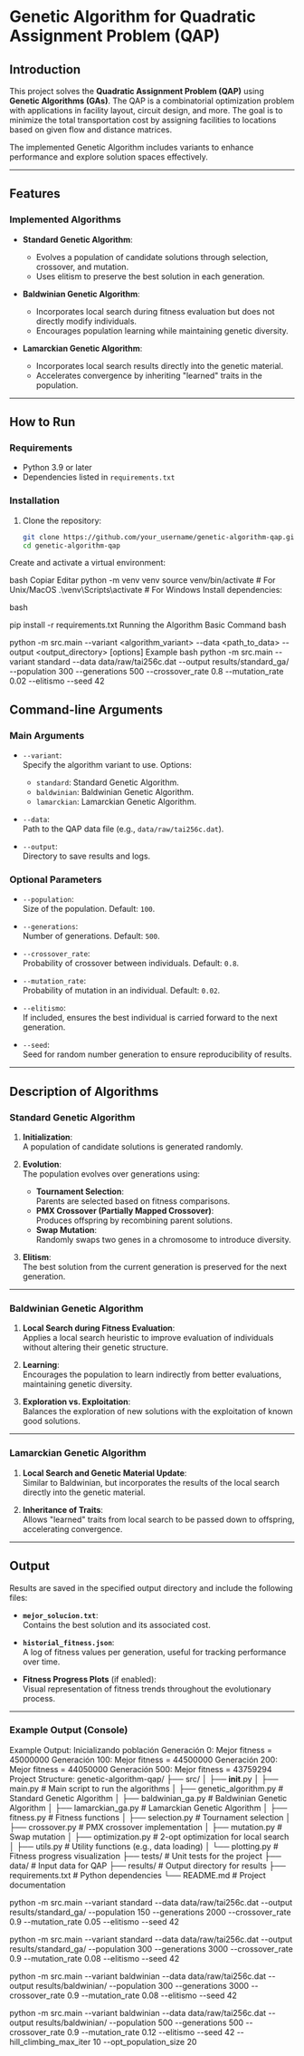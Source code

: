 # Genetic Algorithm for Quadratic Assignment Problem (QAP)

## Introduction
This project solves the **Quadratic Assignment Problem (QAP)** using **Genetic Algorithms (GAs)**. The QAP is a combinatorial optimization problem with applications in facility layout, circuit design, and more. The goal is to minimize the total transportation cost by assigning facilities to locations based on given flow and distance matrices.

The implemented Genetic Algorithm includes variants to enhance performance and explore solution spaces effectively.

---

## Features

### Implemented Algorithms
- **Standard Genetic Algorithm**:
  - Evolves a population of candidate solutions through selection, crossover, and mutation.
  - Uses elitism to preserve the best solution in each generation.
  
- **Baldwinian Genetic Algorithm**:
  - Incorporates local search during fitness evaluation but does not directly modify individuals.
  - Encourages population learning while maintaining genetic diversity.
  
- **Lamarckian Genetic Algorithm**:
  - Incorporates local search results directly into the genetic material.
  - Accelerates convergence by inheriting "learned" traits in the population.

---

## How to Run

### Requirements
- Python 3.9 or later
- Dependencies listed in `requirements.txt`

### Installation
1. Clone the repository:
   ```bash
   git clone https://github.com/your_username/genetic-algorithm-qap.git
   cd genetic-algorithm-qap


Create and activate a virtual environment:

bash
Copiar
Editar
python -m venv venv
source venv/bin/activate  # For Unix/MacOS
.\venv\Scripts\activate   # For Windows
Install dependencies:

bash

pip install -r requirements.txt
Running the Algorithm
Basic Command
bash

python -m src.main --variant <algorithm_variant> --data <path_to_data> --output <output_directory> [options]
Example
bash
python -m src.main --variant standard --data data/raw/tai256c.dat --output results/standard_ga/ --population 300 --generations 500 --crossover_rate 0.8 --mutation_rate 0.02 --elitismo --seed 42

## Command-line Arguments

### Main Arguments
- `--variant`:  
  Specify the algorithm variant to use. Options:  
  - `standard`: Standard Genetic Algorithm.  
  - `baldwinian`: Baldwinian Genetic Algorithm.  
  - `lamarckian`: Lamarckian Genetic Algorithm.

- `--data`:  
  Path to the QAP data file (e.g., `data/raw/tai256c.dat`).

- `--output`:  
  Directory to save results and logs.

### Optional Parameters
- `--population`:  
  Size of the population. Default: `100`.

- `--generations`:  
  Number of generations. Default: `500`.

- `--crossover_rate`:  
  Probability of crossover between individuals. Default: `0.8`.

- `--mutation_rate`:  
  Probability of mutation in an individual. Default: `0.02`.

- `--elitismo`:  
  If included, ensures the best individual is carried forward to the next generation.

- `--seed`:  
  Seed for random number generation to ensure reproducibility of results.

---

## Description of Algorithms

### Standard Genetic Algorithm
1. **Initialization**:  
   A population of candidate solutions is generated randomly.

2. **Evolution**:  
   The population evolves over generations using:
   - **Tournament Selection**:  
     Parents are selected based on fitness comparisons.
   - **PMX Crossover (Partially Mapped Crossover)**:  
     Produces offspring by recombining parent solutions.
   - **Swap Mutation**:  
     Randomly swaps two genes in a chromosome to introduce diversity.

3. **Elitism**:  
   The best solution from the current generation is preserved for the next generation.

---

### Baldwinian Genetic Algorithm
1. **Local Search during Fitness Evaluation**:  
   Applies a local search heuristic to improve evaluation of individuals without altering their genetic structure.

2. **Learning**:  
   Encourages the population to learn indirectly from better evaluations, maintaining genetic diversity.

3. **Exploration vs. Exploitation**:  
   Balances the exploration of new solutions with the exploitation of known good solutions.

---

### Lamarckian Genetic Algorithm
1. **Local Search and Genetic Material Update**:  
   Similar to Baldwinian, but incorporates the results of the local search directly into the genetic material.

2. **Inheritance of Traits**:  
   Allows "learned" traits from local search to be passed down to offspring, accelerating convergence.

---

## Output
Results are saved in the specified output directory and include the following files:
- **`mejor_solucion.txt`**:  
  Contains the best solution and its associated cost.
  
- **`historial_fitness.json`**:  
  A log of fitness values per generation, useful for tracking performance over time.
  
- **Fitness Progress Plots** (if enabled):  
  Visual representation of fitness trends throughout the evolutionary process.

---

### Example Output (Console)

Example Output:
Inicializando población
Generación 0: Mejor fitness = 45000000
Generación 100: Mejor fitness = 44500000
Generación 200: Mejor fitness = 44050000
Generación 500: Mejor fitness = 43759294
Project Structure:
genetic-algorithm-qap/
├── src/
│   ├── __init__.py
│   ├── main.py                # Main script to run the algorithms
│   ├── genetic_algorithm.py   # Standard Genetic Algorithm
│   ├── baldwinian_ga.py       # Baldwinian Genetic Algorithm
│   ├── lamarckian_ga.py       # Lamarckian Genetic Algorithm
│   ├── fitness.py             # Fitness functions
│   ├── selection.py           # Tournament selection
│   ├── crossover.py           # PMX crossover implementation
│   ├── mutation.py            # Swap mutation
│   ├── optimization.py        # 2-opt optimization for local search
│   ├── utils.py               # Utility functions (e.g., data loading)
│   └── plotting.py            # Fitness progress visualization
├── tests/                     # Unit tests for the project
├── data/                      # Input data for QAP
├── results/                   # Output directory for results
├── requirements.txt           # Python dependencies
└── README.md                  # Project documentation

python -m src.main --variant standard --data data/raw/tai256c.dat --output results/standard_ga/ --population 150 --generations 2000 --crossover_rate 0.9 --mutation_rate 0.05 --elitismo --seed 42

python -m src.main --variant standard --data data/raw/tai256c.dat --output results/standard_ga/ --population 300 --generations 3000 --crossover_rate 0.9 --mutation_rate 0.08 --elitismo --seed 42

python -m src.main --variant baldwinian --data data/raw/tai256c.dat --output results/baldwinian/ --population 300 --generations 3000 --crossover_rate 0.9 --mutation_rate 0.08 --elitismo --seed 42

python -m src.main --variant baldwinian --data data/raw/tai256c.dat --output results/baldwinian/ --population 500 --generations 500 --crossover_rate 0.9 --mutation_rate 0.12 --elitismo --seed 42 --hill_climbing_max_iter 10 --opt_population_size 20